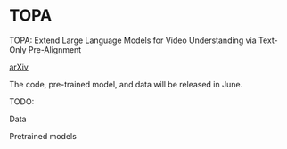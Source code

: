 # TOPA
TOPA: Extend Large Language Models for Video Understanding via Text-Only Pre-Alignment

[arXiv](https://www.arxiv.org/pdf/2405.13911)

The code, pre-trained model, and data will be released in June.

TODO:

Data

Pretrained models

